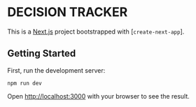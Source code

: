 # DECISION TRACKER

This is a [Next.js](https://nextjs.org) project bootstrapped with [`create-next-app`].

## Getting Started

First, run the development server:

```
npm run dev
```

Open [http://localhost:3000](http://localhost:3000) with your browser to see the result.
